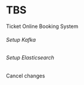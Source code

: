 # TBS
Ticket Online Booking System

 <h6>Setup Kafka</h6>
 <h6>Setup Elasticsearch</h6>
 
Cancel changes
